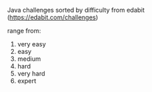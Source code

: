 Java challenges sorted by difficulty from edabit (https://edabit.com/challenges)

range from:
1. very easy
2. easy
3. medium
4. hard
5. very hard
6. expert